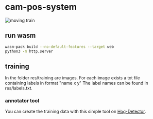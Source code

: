 # cam-pos-system

![moving train](res/red_train.gif)

## run wasm

```sh
wasm-pack build --no-default-features --target web
python3 -m http.server
```

## training

In the folder res/training are images. For each image exists a txt file containing labels in format "name x y" The label names can be found in res/labels.txt.

### annotator tool

You can create the training data with this simple tool on [Hog-Detector](https://chriamue.github.io/hog-detector).
